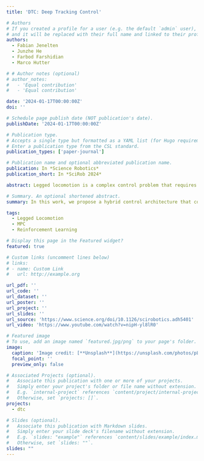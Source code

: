 ```yaml
---
title: 'DTC: Deep Tracking Control'

# Authors
# If you created a profile for a user (e.g. the default `admin` user), write the username (folder name) here
# and it will be replaced with their full name and linked to their profile.
authors:
  - Fabian Jenelten  
  - Junzhe He
  - Farbod Farshidian
  - Marco Hutter

# # Author notes (optional)
# author_notes:
#   - 'Equal contribution'
#   - 'Equal contribution'

date: '2024-01-17T00:00:00Z'
doi: ''

# Schedule page publish date (NOT publication's date).
publishDate: '2024-01-17T00:00:00Z'

# Publication type.
# Accepts a single type but formatted as a YAML list (for Hugo requirements).
# Enter a publication type from the CSL standard.
publication_types: ['paper-journal']

# Publication name and optional abbreviated publication name.
publication: In *Science Robotics*
publication_short: In *SciRob 2024*

abstract: Legged locomotion is a complex control problem that requires both accuracy and robustness to cope with real-world challenges. Legged systems have traditionally been controlled using trajectory optimization with inverse dynamics. Such hierarchical model-based methods are appealing because of intuitive cost function tuning, accurate planning, generalization, and, most importantly, the insightful understanding gained from more than one decade of extensive research. However, model mismatch and violation of assumptions are common sources of faulty operation. Simulation-based reinforcement learning, on the other hand, results in locomotion policies with unprecedented robustness and recovery skills. Yet, all learning algorithms struggle with sparse rewards emerging from environments where valid footholds are rare, such as gaps or stepping stones. In this work, we propose a hybrid control architecture that combines the advantages of both worlds to simultaneously achieve greater robustness, foot-placement accuracy, and terrain generalization. Our approach uses a model-based planner to roll out a reference motion during training. A deep neural network policy is trained in simulation, aiming to track the optimized footholds. We evaluated the accuracy of our locomotion pipeline on sparse terrains, where pure data-driven methods are prone to fail. Furthermore, we demonstrate superior robustness in the presence of slippery or deformable ground when compared with model-based counterparts. Last, we show that our proposed tracking controller generalizes across different trajectory optimization methods not seen during training. In conclusion, our work unites the predictive capabilities and optimality guarantees of online planning with the inherent robustness attributed to offline learning. Trajectory optimization and reinforcement learning are combined for versatile and robust perceptive legged locomotion.

# Summary. An optional shortened abstract.
summary: In this work, we propose a hybrid control architecture that combines the advantages of both model-based and learning-based methods to simultaneously achieve greater robustness, foot-placement accuracy, and terrain generalization.

tags:
  - Legged Locomotion
  - MPC
  - Reinforcement Learning

# Display this page in the Featured widget?
featured: true

# Custom links (uncomment lines below)
# links:
# - name: Custom Link
#   url: http://example.org

url_pdf: ''
url_code: ''
url_dataset: ''
url_poster: ''
url_project: ''
url_slides: ''
url_source: 'https://www.science.org/doi/10.1126/scirobotics.adh5401'
url_video: 'https://www.youtube.com/watch?v=nipH-yl8lR0'

# Featured image
# To use, add an image named `featured.jpg/png` to your page's folder.
image:
  caption: 'Image credit: [**Unsplash**](https://unsplash.com/photos/pLCdAaMFLTE)'
  focal_point: ''
  preview_only: false

# Associated Projects (optional).
#   Associate this publication with one or more of your projects.
#   Simply enter your project's folder or file name without extension.
#   E.g. `internal-project` references `content/project/internal-project/index.md`.
#   Otherwise, set `projects: []`.
projects:
  - dtc

# Slides (optional).
#   Associate this publication with Markdown slides.
#   Simply enter your slide deck's filename without extension.
#   E.g. `slides: "example"` references `content/slides/example/index.md`.
#   Otherwise, set `slides: ""`.
slides: ""
---
```


<!-- {{% callout note %}}
Click the _Cite_ button above to demo the feature to enable visitors to import publication metadata into their reference management software.
{{% /callout %}}

{{% callout note %}}
Create your slides in Markdown - click the _Slides_ button to check out the example.
{{% /callout %}}

Add the publication's **full text** or **supplementary notes** here. You can use rich formatting such as including [code, math, and images](https://docs.hugoblox.com/content/writing-markdown-latex/). -->
